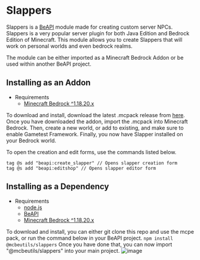 # Slappers

Slappers is a [BeAPI](https://github.com/MCBE-Utilities/BeAPI) module made for creating custom server NPCs. Slappers is a very popular server plugin for both Java Edition and Bedrock Edition of Minecraft. This module allows you to create Slappers that will work on personal worlds and even bedrock realms.

The module can be either imported as a Minecraft Bedrock Addon or be used within another BeAPI project.

## Installing as an Addon
* Requirements
  * [Minecraft Bedrock ^1.18.20.x](https://minecraft.net/)

To download and install, download the latest .mcpack release from [here](https://github.com/MCBE-Utilities/Slappers/releases/tag/1.0.0).
Once you have downloaded the addon, import the .mcpack into Minecraft Bedrock.
Then, create a new world, or add to existing, and make sure to enable Gametest Framework.
Finally, you now have Slapper installed on your Bedrock world.

To open the creation and edit forms, use the commands listed below.
```
tag @s add "beapi:create_slapper" // Opens slapper creation form
tag @s add "beapi:editshop" // Opens slapper editor form
```
## Installing as a Dependency
* Requirements
  * [node.js](https://nodejs.org/)
  * [BeAPI](https://github.com/MCBE-Utilities/BeAPI)
  * [Minecraft Bedrock ^1.18.20.x](https://minecraft.net/)

To download and install, you can either git clone this repo and use the mcpe pack, or run the command below in your BeAPI project.
```npm install @mcbeutils/slappers```
Once you have done that, you can now import "@mcbeutils/slappers" into your main project.
![image](public/import.png)
